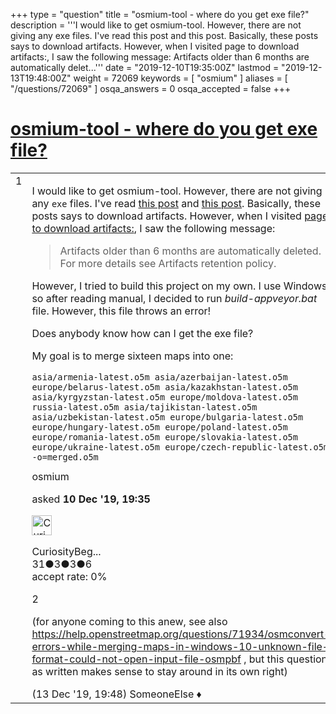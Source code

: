 +++
type = "question"
title = "osmium-tool - where do you get exe file?"
description = '''I would like to get osmium-tool. However, there are not giving any exe files. I&#x27;ve read this post and this post. Basically, these posts says to download artifacts. However, when I visited page to download artifacts:, I saw the following message:  Artifacts older than 6 months are automatically delet...'''
date = "2019-12-10T19:35:00Z"
lastmod = "2019-12-13T19:48:00Z"
weight = 72069
keywords = [ "osmium" ]
aliases = [ "/questions/72069" ]
osqa_answers = 0
osqa_accepted = false
+++

<div class="headNormal">

# [osmium-tool - where do you get exe file?](/questions/72069/osmium-tool-where-do-you-get-exe-file)

</div>

<div id="main-body">

<div id="askform">

<table id="question-table" style="width:100%;">
<colgroup>
<col style="width: 50%" />
<col style="width: 50%" />
</colgroup>
<tbody>
<tr>
<td style="width: 30px; vertical-align: top"><div class="vote-buttons">
<span id="post-72069-upvote" class="ajax-command post-vote up" rel="nofollow" title="I like this post (click again to cancel)"> </span>
<div id="post-72069-score" class="post-score" title="current number of votes">
1
</div>
<span id="post-72069-downvote" class="ajax-command post-vote down" rel="nofollow" title="I dont like this post (click again to cancel)"> </span> <span id="favorite-mark" class="ajax-command favorite-mark" rel="nofollow" title="mark/unmark this question as favorite (click again to cancel)"> </span>
<div id="favorite-count" class="favorite-count">
&#10;</div>
</div></td>
<td><div id="item-right">
<div class="question-body">
<p>I would like to get osmium-tool. However, there are not giving any <code>exe</code> files. I've read <a href="https://github.com/osmcode/osmium-tool/pull/105">this post</a> and <a href="https://github.com/osmcode/osmium-tool/issues/59">this post</a>. Basically, these posts says to download artifacts. However, when I visited <a href="https://ci.appveyor.com/project/Mapbox/osmium-tool/build/1.0.390/job/skx61j610842y80u/artifacts">page to download artifacts:</a>, I saw the following message:</p>
<blockquote>
<p>Artifacts older than 6 months are automatically deleted. For more details see Artifacts retention policy.</p>
</blockquote>
<p>However, I tried to build this project on my own. I use Windows, so after reading manual, I decided to run <em>build-appveyor.bat</em> file. However, this file throws an error!</p>
<p>Does anybody know how can I get the exe file?</p>
<p>My goal is to merge sixteen maps into one:</p>
<pre><code>asia/armenia-latest.o5m asia/azerbaijan-latest.o5m europe/belarus-latest.o5m asia/kazakhstan-latest.o5m asia/kyrgyzstan-latest.o5m europe/moldova-latest.o5m russia-latest.o5m asia/tajikistan-latest.o5m asia/uzbekistan-latest.o5m europe/bulgaria-latest.o5m europe/hungary-latest.o5m europe/poland-latest.o5m europe/romania-latest.o5m europe/slovakia-latest.o5m europe/ukraine-latest.o5m europe/czech-republic-latest.o5m -o=merged.o5m</code></pre>
</div>
<div id="question-tags" class="tags-container tags">
<span class="post-tag tag-link-osmium" rel="tag" title="see questions tagged &#39;osmium&#39;">osmium</span>
</div>
<div id="question-controls" class="post-controls">
&#10;</div>
<div class="post-update-info-container">
<div class="post-update-info post-update-info-user">
<p>asked <strong>10 Dec '19, 19:35</strong></p>
<img src="https://secure.gravatar.com/avatar/cbd5c282ccb929604467e3b3f900b0d5?s=32&amp;d=identicon&amp;r=g" class="gravatar" width="32" height="32" alt="CuriosityBeginner&#39;s gravatar image" />
<p><span>CuriosityBeg...</span><br />
<span class="score" title="31 reputation points">31</span><span title="3 badges"><span class="badge1">●</span><span class="badgecount">3</span></span><span title="3 badges"><span class="silver">●</span><span class="badgecount">3</span></span><span title="6 badges"><span class="bronze">●</span><span class="badgecount">6</span></span><br />
<span class="accept_rate" title="Rate of the user&#39;s accepted answers">accept rate:</span> <span title="CuriosityBeginner has no accepted answers">0%</span></p>
</div>
</div>
<div id="comments-container-72069" class="comments-container">
<span id="72102"></span>
<div id="comment-72102" class="comment">
<div id="post-72102-score" class="comment-score">
2
</div>
<div class="comment-text">
<p>(for anyone coming to this anew, see also <a href="/questions/71934/osmconvert-errors-while-merging-maps-in-windows-10-unknown-file-format-could-not-open-input-file-osmpbf">https://help.openstreetmap.org/questions/71934/osmconvert-errors-while-merging-maps-in-windows-10-unknown-file-format-could-not-open-input-file-osmpbf</a> , but this question as written makes sense to stay around in its own right)</p>
</div>
<div id="comment-72102-info" class="comment-info">
<span class="comment-age">(13 Dec '19, 19:48)</span> <span class="comment-user userinfo">SomeoneElse ♦</span>
</div>
</div>
</div>
<div id="comment-tools-72069" class="comment-tools">
&#10;</div>
<div class="clear">
&#10;</div>
<div id="comment-72069-form-container" class="comment-form-container">
&#10;</div>
<div class="clear">
&#10;</div>
</div></td>
</tr>
</tbody>
</table>

</div>

</div>

